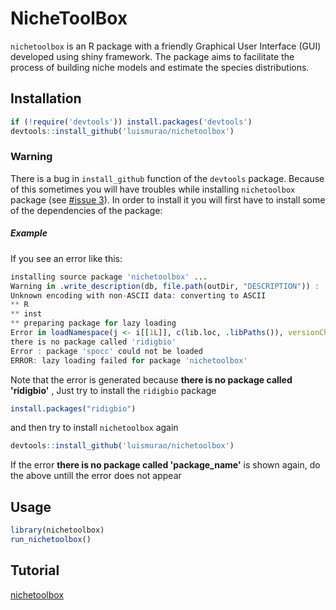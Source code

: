 # NicheToolBox

`nichetoolbox` is an R package with a friendly Graphical User Interface (GUI) developed using shiny framework. The package aims to facilitate the process of building niche models and estimate the species distributions. 

## Installation
```r
if (!require('devtools')) install.packages('devtools')
devtools::install_github('luismurao/nichetoolbox')
```

### Warning

There is a bug in `install_github` function of the `devtools` package. Because of this sometimes you will have troubles while installing `nichetoolbox` package (see [#issue 3](https://github.com/luismurao/nichetoolbox/issues/3)). In order to install it you will first have to install some of the dependencies of the package: 

##### Example 

If you see an error like this:

``` r
installing source package 'nichetoolbox' ...
Warning in .write_description(db, file.path(outDir, "DESCRIPTION")) :
Unknown encoding with non-ASCII data: converting to ASCII
** R
** inst
** preparing package for lazy loading
Error in loadNamespace(j <- i[[1L]], c(lib.loc, .libPaths()), versionCheck = vI[[j]]) :
there is no package called 'ridigbio'
Error : package 'spocc' could not be loaded
ERROR: lazy loading failed for package 'nichetoolbox'

```
Note that the error is generated because **there is no package called 'ridigbio'** , Just try to install the `ridigbio` package

``` r
install.packages("ridigbio")
```

and then try to install `nichetoolbox` again 
```r
devtools::install_github('luismurao/nichetoolbox')
```

If the error **there is no package called 'package_name'** is shown again, do the above untill the error does not appear


## Usage 

```r
library(nichetoolbox)
run_nichetoolbox()
```

## Tutorial
[nichetoolbox](https://luismurao.github.io/GSoC/gsoc_final_eval.html)
